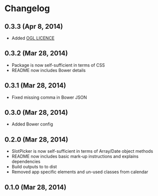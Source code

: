 # Changelog

## 0.3.3 (Apr 8, 2014)
 * Added [OGL LICENCE](https://github.com/ministryofjustice/moj_slotpicker/blob/master/LICENCE.md)

## 0.3.2 (Mar 28, 2014)
 * Package is now self-sufficient in terms of CSS
 * README now includes Bower details

## 0.3.1 (Mar 28, 2014)
 * Fixed missing comma in Bower JSON

## 0.3.0 (Mar 28, 2014)
 * Added Bower config

## 0.2.0 (Mar 28, 2014)
 * SlotPicker is now self-sufficient in terms of Array/Date object methods
 * README now includes basic mark-up instructions and explains dependencies
 * Build outputs to to dist
 * Removed app specific elements and un-used classes from calendar

## 0.1.0 (Mar 28, 2014)
